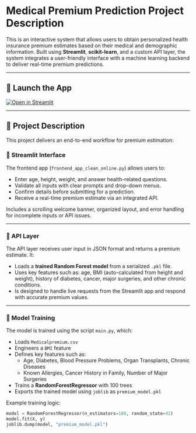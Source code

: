 #  Medical Premium Prediction Project Description

This is an interactive system that allows users to obtain personalized health insurance premium estimates based on their medical and demographic information. Built using **Streamlit**, **scikit-learn**, and a custom API layer, the system integrates a user-friendly interface with a machine learning backend to deliver real-time premium predictions.

---

## 🚀 Launch the App

[![Open in Streamlit](https://static.streamlit.io/badges/streamlit_badge_black_white.svg)](https://premiumpredictionfastapi-eozm2squ57wcjo6zbpvyl9.streamlit.app?embed=true)

---

## 🧾 Project Description

This project delivers an end-to-end workflow for premium estimation:

### 🔹 Streamlit Interface

The frontend app (`frontend_app_clean_online.py`) allows users to:
- Enter age, height, weight, and answer health-related questions.
- Validate all inputs with clear prompts and drop-down menus.
- Confirm details before submitting for a prediction.
- Receive a real-time premium estimate via an integrated API.

Includes a scrolling welcome banner, organized layout, and error handling for incomplete inputs or API issues.

---

### 🔹 API Layer

The API layer receives user input in JSON format and returns a premium estimate. It:
- Loads a **trained Random Forest model** from a serialized `.pkl` file.
- Uses key features such as: age, BMI (auto-calculated from height and weight), history of diabetes, cancer, major surgeries, and other chronic conditions.
- Is designed to handle live requests from the Streamlit app and respond with accurate premium values.


---

### 🔹 Model Training

The model is trained using the script `main.py`, which:
- Loads `Medicalpremium.csv`
- Engineers a `BMI` feature
- Defines key features such as:
  - Age, Diabetes, Blood Pressure Problems, Organ Transplants, Chronic Diseases
  - Known Allergies, Cancer History in Family, Number of Major Surgeries
- Trains a **RandomForestRegressor** with 100 trees
- Exports the trained model using `joblib` as `premium_model.pkl`

Example training logic:

```python
model = RandomForestRegressor(n_estimators=100, random_state=42)
model.fit(X, y)
joblib.dump(model, "premium_model.pkl")
